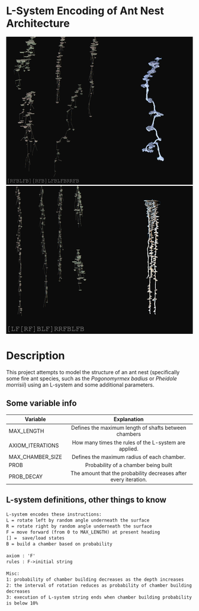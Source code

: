 # L-System Encoding of Ant Nest Architecture

<p align="center">
  <img src="images/compare1.jpg" width="800" height="400" >
  <img src="images/compare3.jpg" width="800" height="400" >
</p>

# Description
This project attempts to model the structure of an ant nest (specifically some fire ant species, such as the _Pogonomyrmex badius_ or _Pheidole morrisii_) using an L-system and some additional parameters.

## Some variable info

| Variable  | Explanation |
| ------------- |:-------------:|
| MAX_LENGTH            | Defines the maximum length of shafts between chambers    |
| AXIOM_ITERATIONS      | How many times the rules of the L-system are applied.    |
| MAX_CHAMBER_SIZE      | Defines the maximum radius of each chamber.     |
| PROB                  | Probability of a chamber being built |
| PROB_DECAY            | The amount that the probability decreases after every iteration.

## L-system definitions, other things to know
```
L-system encodes these instructions:
L = rotate left by random angle underneath the surface
R = rotate right by random angle underneath the surface
F = move forward (from 0 to MAX_LENGTH) at present heading
[] =  save/load states
B = build a chamber based on probability

axiom : 'F'
rules : F->initial string

Misc:
1: probability of chamber building decreases as the depth increases
2: the interval of rotation reduces as probability of chamber building decreases
3: execution of L-system string ends when chamber building probability is below 10%
```
